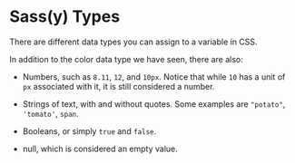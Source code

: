 # Sass(y) Types

There are different data types you can assign to a variable in CSS.

In addition to the color data type we have seen, there are also:

- Numbers, such as `8.11`, `12`, and `10px`. Notice that while `10` has a unit of `px` associated with it, it is still considered a number.

- Strings of text, with and without quotes. Some examples are `"potato"`, `'tomato'`, `span`.

- Booleans, or simply `true` and `false`.

- null, which is considered an empty value.
